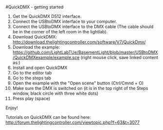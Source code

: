 #QuickDMX - getting started

1. Get the QuickDMX D512 interface.
2. Connect the USBtoDMX interface to your computer.
2. Connect the USBtoDMX interface to the DMX cable (The cable should be in the corner of the left room in the lightlab).
3. Download QuickDMX: http://download.thelightingcontroller.com/software/V7/QuickDmx/
4. Download the example: https://github.com/LightLabTUe/BasementLight/blob/master/USBtoDMX/QuickDMXexample/example.sce (right mouse click, save linked content as:)
5. Install and open QuickDMX
6. Go to the editor tab
7. Go to the steps tab
8. Open the example with the "Open scene" button (Ctrl/Cmnd + O)
9. Make sure the DMX is switched on (it is in the top right of the Steps window, black circle with three white dots)
10. Press play (space)

Enjoy!

Tutorials on QuickDMX can be found here:
http://forum.thelightingcontroller.com/viewtopic.php?f=63&t=3077